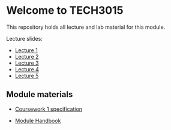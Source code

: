# Welcome to TECH3015

This repository holds all lecture and lab material for this module.

Lecture slides:

- [Lecture 1](https://fania.github.io/presents?DaveEveritt_TECH3015_lecture-01)
- [Lecture 2](https://fania.github.io/presents?DaveEveritt_TECH3015_lecture-02)
- [Lecture 3](https://fania.github.io/presents?DaveEveritt_TECH3015_lecture-03)
- [Lecture 4](https://fania.github.io/presents?DaveEveritt_TECH3015_lecture-04)
- [Lecture 5](https://fania.github.io/presents?DaveEveritt_TECH3015_lecture-05)

## Module materials

- [Coursework 1 specification](https://github.com/DaveEveritt/TECH3015/blob/master/coursework-1.md)
<!-- - [Coursework 2 specification](https://github.com/DaveEveritt/TECH3015/blob/master/coursework-2.md) -->
- [Module Handbook](https://github.com/DaveEveritt/TECH3015/blob/master/module-handbook.md)
